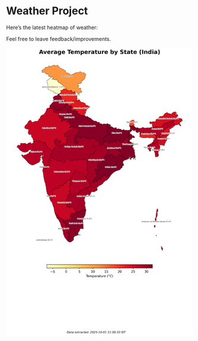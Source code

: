 # Weather Project

Here’s the latest heatmap of weather:

Feel free to leave feedback/improvements.

![India Heatmap](docs/assets/india_heatmap.png?v=DCBC7C)
